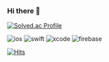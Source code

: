 ### Hi there 👋
<!-- 백준 티어  -->
[![Solved.ac Profile](http://mazassumnida.wtf/api/v2/generate_badge?boj=ehgusdl200)](https://solved.ac/ehgusdl200/)


<!-- 기술스택 로고  -->
![ios](https://img.shields.io/badge/ios-000000.svg?&style=for-the-badge&logo=ios&logoColor=white)
![swift](https://img.shields.io/badge/swift-F05138.svg?&style=for-the-badge&logo=swift&logoColor=white)
![xcode](https://img.shields.io/badge/xcode-147EFB.svg?&style=for-the-badge&logo=xcode&logoColor=white)
![firebase](https://img.shields.io/badge/firebase-00A4FD.svg?&style=for-the-badge&logo=firebase&logoColor=FFCA28)




<!-- 방문자 수  -->
[![Hits](https://hits.seeyoufarm.com/api/count/incr/badge.svg?url=https%3A%2F%2Fgithub.com%2Fdaeyunkwon&count_bg=%23D0E1FD&title_bg=%238DC8F9&icon=&icon_color=%23E7E7E7&title=hits&edge_flat=false)](https://hits.seeyoufarm.com)


<!--
**daeyunkwon/daeyunkwon** is a ✨ _special_ ✨ repository because its `README.md` (this file) appears on your GitHub profile.

Here are some ideas to get you started:

- 🔭 I’m currently working on ...
- 🌱 I’m currently learning ...
- 👯 I’m looking to collaborate on ...
- 🤔 I’m looking for help with ...
- 💬 Ask me about ...
- 📫 How to reach me: ...
- 😄 Pronouns: ...
- ⚡ Fun fact: ...
-->




